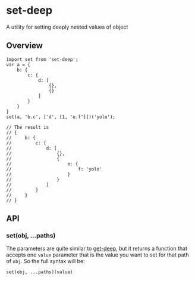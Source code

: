# set-deep
A utility for setting deeply nested values of object

## Overview

```
import set from 'set-deep';
var a = {
    b: {
        c: {
            d: [
                {},
                {}
            ]
        }
    }
}
set(a, 'b.c', ['d', [1, 'e.f']])('yolo');

// The result is
// {
//     b: {
//         c: {
//             d: [
//                 {},
//                 {
//                     e: {
//                         f: 'yolo'
//                     }
//                 }
//             ]
//         }
//     }
// }

```

## API

### set(obj, ...paths)

The parameters are quite similar to [get-deep](https://github.com/Qrysto/get-deep), but it returns a function that accepts one `value` parameter that is the value you want to set for that path of `obj`. So the full syntax will be:

```
set(obj, ...paths)(value)
```

